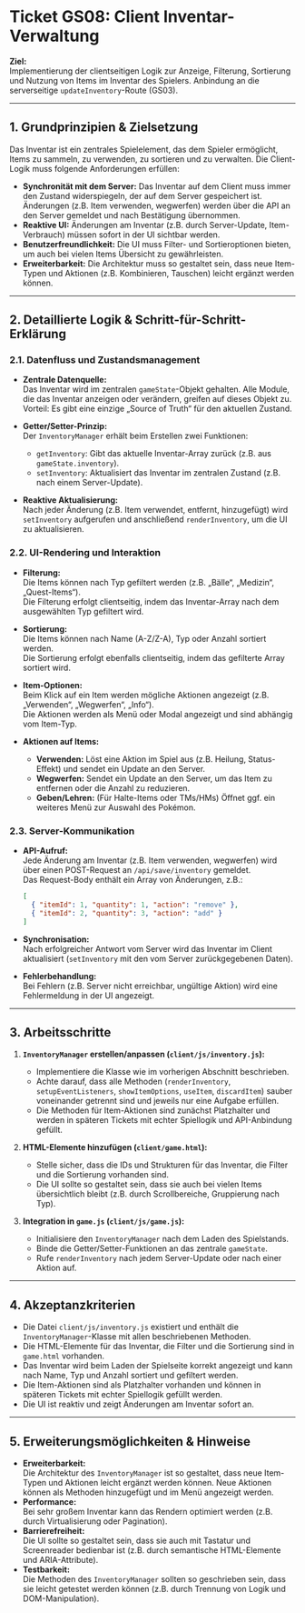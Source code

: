 # Ticket GS08: Client Inventar-Verwaltung

**Ziel:**  
Implementierung der clientseitigen Logik zur Anzeige, Filterung, Sortierung und Nutzung von Items im Inventar des Spielers. Anbindung an die serverseitige `updateInventory`-Route (GS03).

---

## 1. Grundprinzipien & Zielsetzung

Das Inventar ist ein zentrales Spielelement, das dem Spieler ermöglicht, Items zu sammeln, zu verwenden, zu sortieren und zu verwalten. Die Client-Logik muss folgende Anforderungen erfüllen:

- **Synchronität mit dem Server:** Das Inventar auf dem Client muss immer den Zustand widerspiegeln, der auf dem Server gespeichert ist. Änderungen (z.B. Item verwenden, wegwerfen) werden über die API an den Server gemeldet und nach Bestätigung übernommen.
- **Reaktive UI:** Änderungen am Inventar (z.B. durch Server-Update, Item-Verbrauch) müssen sofort in der UI sichtbar werden.
- **Benutzerfreundlichkeit:** Die UI muss Filter- und Sortieroptionen bieten, um auch bei vielen Items Übersicht zu gewährleisten.
- **Erweiterbarkeit:** Die Architektur muss so gestaltet sein, dass neue Item-Typen und Aktionen (z.B. Kombinieren, Tauschen) leicht ergänzt werden können.

---

## 2. Detaillierte Logik & Schritt-für-Schritt-Erklärung

### 2.1. Datenfluss und Zustandsmanagement

- **Zentrale Datenquelle:**  
  Das Inventar wird im zentralen `gameState`-Objekt gehalten. Alle Module, die das Inventar anzeigen oder verändern, greifen auf dieses Objekt zu.  
  Vorteil: Es gibt eine einzige „Source of Truth“ für den aktuellen Zustand.

- **Getter/Setter-Prinzip:**  
  Der `InventoryManager` erhält beim Erstellen zwei Funktionen:  
  - `getInventory`: Gibt das aktuelle Inventar-Array zurück (z.B. aus `gameState.inventory`).
  - `setInventory`: Aktualisiert das Inventar im zentralen Zustand (z.B. nach einem Server-Update).

- **Reaktive Aktualisierung:**  
  Nach jeder Änderung (z.B. Item verwendet, entfernt, hinzugefügt) wird `setInventory` aufgerufen und anschließend `renderInventory`, um die UI zu aktualisieren.

### 2.2. UI-Rendering und Interaktion

- **Filterung:**  
  Die Items können nach Typ gefiltert werden (z.B. „Bälle“, „Medizin“, „Quest-Items“).  
  Die Filterung erfolgt clientseitig, indem das Inventar-Array nach dem ausgewählten Typ gefiltert wird.

- **Sortierung:**  
  Die Items können nach Name (A-Z/Z-A), Typ oder Anzahl sortiert werden.  
  Die Sortierung erfolgt ebenfalls clientseitig, indem das gefilterte Array sortiert wird.

- **Item-Optionen:**  
  Beim Klick auf ein Item werden mögliche Aktionen angezeigt (z.B. „Verwenden“, „Wegwerfen“, „Info“).  
  Die Aktionen werden als Menü oder Modal angezeigt und sind abhängig vom Item-Typ.

- **Aktionen auf Items:**  
  - **Verwenden:** Löst eine Aktion im Spiel aus (z.B. Heilung, Status-Effekt) und sendet ein Update an den Server.
  - **Wegwerfen:** Sendet ein Update an den Server, um das Item zu entfernen oder die Anzahl zu reduzieren.
  - **Geben/Lehren:** (Für Halte-Items oder TMs/HMs) Öffnet ggf. ein weiteres Menü zur Auswahl des Pokémon.

### 2.3. Server-Kommunikation

- **API-Aufruf:**  
  Jede Änderung am Inventar (z.B. Item verwenden, wegwerfen) wird über einen POST-Request an `/api/save/inventory` gemeldet.  
  Das Request-Body enthält ein Array von Änderungen, z.B.:
  ```json
  [
    { "itemId": 1, "quantity": 1, "action": "remove" },
    { "itemId": 2, "quantity": 3, "action": "add" }
  ]
  ```
- **Synchronisation:**  
  Nach erfolgreicher Antwort vom Server wird das Inventar im Client aktualisiert (`setInventory` mit den vom Server zurückgegebenen Daten).

- **Fehlerbehandlung:**  
  Bei Fehlern (z.B. Server nicht erreichbar, ungültige Aktion) wird eine Fehlermeldung in der UI angezeigt.

---

## 3. Arbeitsschritte

1.  **`InventoryManager` erstellen/anpassen (`client/js/inventory.js`):**
    - Implementiere die Klasse wie im vorherigen Abschnitt beschrieben.
    - Achte darauf, dass alle Methoden (`renderInventory`, `setupEventListeners`, `showItemOptions`, `useItem`, `discardItem`) sauber voneinander getrennt sind und jeweils nur eine Aufgabe erfüllen.
    - Die Methoden für Item-Aktionen sind zunächst Platzhalter und werden in späteren Tickets mit echter Spiellogik und API-Anbindung gefüllt.

2.  **HTML-Elemente hinzufügen (`client/game.html`):**
    - Stelle sicher, dass die IDs und Strukturen für das Inventar, die Filter und die Sortierung vorhanden sind.
    - Die UI sollte so gestaltet sein, dass sie auch bei vielen Items übersichtlich bleibt (z.B. durch Scrollbereiche, Gruppierung nach Typ).

3.  **Integration in `game.js` (`client/js/game.js`):**
    - Initialisiere den `InventoryManager` nach dem Laden des Spielstands.
    - Binde die Getter/Setter-Funktionen an das zentrale `gameState`.
    - Rufe `renderInventory` nach jedem Server-Update oder nach einer Aktion auf.

---

## 4. Akzeptanzkriterien

- Die Datei `client/js/inventory.js` existiert und enthält die `InventoryManager`-Klasse mit allen beschriebenen Methoden.
- Die HTML-Elemente für das Inventar, die Filter und die Sortierung sind in `game.html` vorhanden.
- Das Inventar wird beim Laden der Spielseite korrekt angezeigt und kann nach Name, Typ und Anzahl sortiert und gefiltert werden.
- Die Item-Aktionen sind als Platzhalter vorhanden und können in späteren Tickets mit echter Spiellogik gefüllt werden.
- Die UI ist reaktiv und zeigt Änderungen am Inventar sofort an.

---

## 5. Erweiterungsmöglichkeiten & Hinweise

- **Erweiterbarkeit:**  
  Die Architektur des `InventoryManager` ist so gestaltet, dass neue Item-Typen und Aktionen leicht ergänzt werden können. Neue Aktionen können als Methoden hinzugefügt und im Menü angezeigt werden.
- **Performance:**  
  Bei sehr großem Inventar kann das Rendern optimiert werden (z.B. durch Virtualisierung oder Pagination).
- **Barrierefreiheit:**  
  Die UI sollte so gestaltet sein, dass sie auch mit Tastatur und Screenreader bedienbar ist (z.B. durch semantische HTML-Elemente und ARIA-Attribute).
- **Testbarkeit:**  
  Die Methoden des `InventoryManager` sollten so geschrieben sein, dass sie leicht getestet werden können (z.B. durch Trennung von Logik und DOM-Manipulation).
